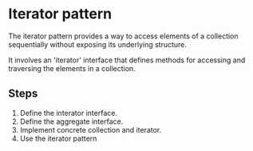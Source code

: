 # Iterator pattern

The iterator pattern provides a way to access elements of a collection sequentially without exposing its underlying structure.

It involves an 'iterator' interface that defines methods for accessing and traversing the elements in a collection.

## Steps

1. Define the interator interface.
2. Define the aggregate interface.
3. Implement concrete collection and iterator.
4. Use the iterator pattern
